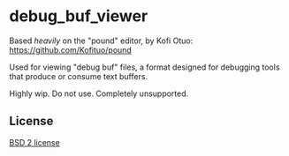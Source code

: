 # debug_buf_viewer

Based _heavily_ on the "pound" editor, by Kofi Otuo: https://github.com/Kofituo/pound

Used for viewing "debug buf" files, a format designed for debugging tools that produce or consume text buffers.

Highly wip. Do not use. Completely unsupported.

<h2>License</h2>

[BSD 2 license](https://github.com/joshuawarner32/debug_buf_vewier/blob/master/LICENSE)
